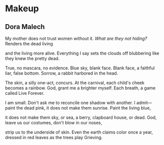 # Makeup
## Dora Malech
My mother does not trust
women without it.
_What are they not hiding?_
Renders the dead living

and the living more alive.
Everything I say sets
the clouds off blubbering
like they knew the pretty dead.

True, no mascara, no evidence.
Blue sky, blank face. Blank face,
a faithful liar, false bottom.
Sorrow, a rabbit harbored in the head.

The skin, a silly one-act, concurs.
At the carnival, each child's cheek becomes
a rainbow. God, grant me a brighter myself.
Each breath, a game called Live Forever.

I am small. Don't ask me to reconcile
one shadow with another. I admit—
paint the dead pink, it does not make
them sunrise. Paint the living blue,

it does not make them sky, or sea,
a berry, clapboard house, or dead.
God, leave us our costumes,
don't blow in our noses,

strip us to the underside of skin.
Even the earth claims color
once a year, dressed in red leaves
as the trees play Grieving.